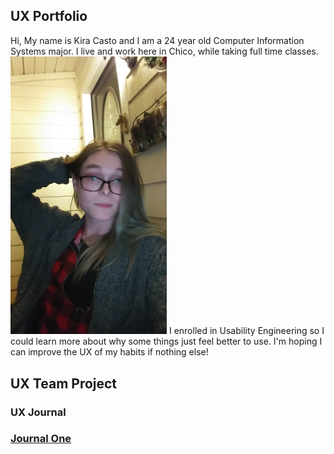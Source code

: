 <h2><strong>UX Portfolio</strong></h2>
Hi,
My name is Kira Casto and I am a 24 year old Computer Information Systems major. I live and work here in Chico, while taking full time classes.

<img src="assets/ItMe.png" alt="Some nerd with a low res camera" width="250" height="auto">


<span>
I enrolled in Usability Engineering so I could learn more about why some things just feel better to use. I'm hoping I can improve the UX of my habits if nothing else!
</span>

<h2><strong>UX Team Project</strong></h2>


<h3><strong>UX Journal</strong><h3>

[Journal One](/journal-01/README.md)
